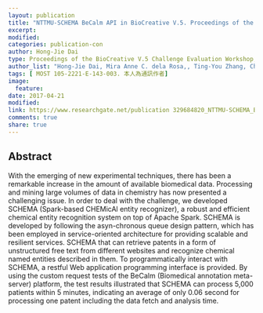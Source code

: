 ```yaml
---
layout: publication
title: "NTTMU-SCHEMA BeCalm API in BioCreative V.5. Proceedings of the BioCreative V.5 Challenge Evaluation Workshop, Barcelona, Spain"
excerpt:
modified:
categories: publication-con
author: Hong-Jie Dai
type: Proceedings of the BioCreative V.5 Challenge Evaluation Workshop, Barcelona, Spain.
author_list: "Hong-Jie Dai, Mira Anne C. dela Rosa,, Ting-You Zhang, Chung-Lin Chen, Chen-Kai Wang"
tags: [ MOST 105-2221-E-143-003. 本人為通訊作者] 
image:
  feature:
date: 2017-04-21
modified: 
link: https://www.researchgate.net/publication 329684820_NTTMU-SCHEMA_BeCalm_API_in_BioCreative_V5
comments: true
share: true
---
```


## Abstract

With the emerging of new experimental techniques, there has been a remarkable increase in the amount of available biomedical data. Processing and mining large volumes of data in chemistry has now presented a challenging issue. In order to deal with the challenge, we developed SCHEMA (Spark-based CHEMicAl entity recognizer), a robust and efficient chemical entity recognition system on top of Apache Spark. SCHEMA is developed by following the asyn-chronous queue design pattern, which has been employed in service-oriented architecture for providing scalable and resilient services. SCHEMA that can retrieve patents in a form of unstructured free text from different websites and recognize chemical named entities described in them. To programmatically interact with SCHEMA, a restful Web application programming interface is provided. By using the custom request tests of the BeCalm (Biomedical annotation meta-server) platform, the test results illustrated that SCHEMA can process 5,000 patients within 5 minutes, indicating an average of only 0.06 second for processing one patent including the data fetch and analysis time.
